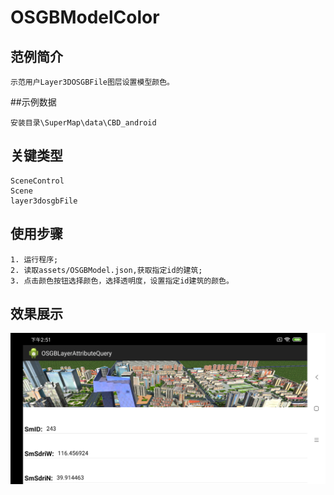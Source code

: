 # OSGBModelColor

## 范例简介
	示范用户Layer3DOSGBFile图层设置模型颜色。

##示例数据

	安装目录\SuperMap\data\CBD_android

## 关键类型
	SceneControl
	Scene
	layer3dosgbFile

## 使用步骤
	1. 运行程序;
    2. 读取assets/OSGBModel.json,获取指定id的建筑;
    3. 点击颜色按钮选择颜色，选择透明度，设置指定id建筑的颜色。

## 效果展示

![image](OSGBModelColor.png)
